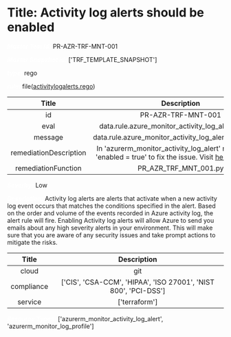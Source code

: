 



# Title: Activity log alerts should be enabled


***<font color="white">Master Test Id:</font>*** PR-AZR-TRF-MNT-001

***<font color="white">Master Snapshot Id:</font>*** ['TRF_TEMPLATE_SNAPSHOT']

***<font color="white">type:</font>*** rego

***<font color="white">rule:</font>*** file([activitylogalerts.rego])  
  
  
  
  

|Title|Description|
| :---: | :---: |
|id|PR-AZR-TRF-MNT-001|
|eval|data.rule.azure_monitor_activity_log_alert_enabled|
|message|data.rule.azure_monitor_activity_log_alert_enabled_err|
|remediationDescription|In 'azurerm_monitor_activity_log_alert' resource, set 'enabled = true' to fix the issue. Visit <a href='https://registry.terraform.io/providers/hashicorp/azurerm/latest/docs/resources/monitor_activity_log_alert#enabled' target='_blank'>here</a> for details.|
|remediationFunction|PR_AZR_TRF_MNT_001.py|


***<font color="white">Severity:</font>*** Low

***<font color="white">Description:</font>*** Activity log alerts are alerts that activate when a new activity log event occurs that matches the conditions specified in the alert. Based on the order and volume of the events recorded in Azure activity log, the alert rule will fire. Enabling Activity log alerts will allow Azure to send you emails about any high severity alerts in your environment. This will make sure that you are aware of any security issues and take prompt actions to mitigate the risks.  
  
  

|Title|Description|
| :---: | :---: |
|cloud|git|
|compliance|['CIS', 'CSA-CCM', 'HIPAA', 'ISO 27001', 'NIST 800', 'PCI-DSS']|
|service|['terraform']|


***<font color="white">Resource Types:</font>*** ['azurerm_monitor_activity_log_alert', 'azurerm_monitor_log_profile']


[activitylogalerts.rego]: https://github.com/prancer-io/prancer-compliance-test/tree/master/azure/terraform/activitylogalerts.rego
